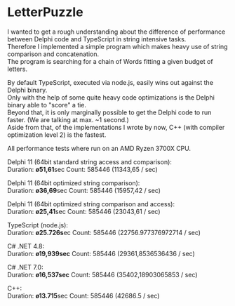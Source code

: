 # LetterPuzzle
I wanted to get a rough understanding about the difference of performance between Delphi code and TypeScript in string intensive tasks.<br>
Therefore I implemented a simple program which makes heavy use of string comparison and concatenation.<br>
The program is searching for a chain of Words fitting a given budget of letters.<br>

By default TypeScript, executed via node.js, easily wins out against the Delphi binary.<br>
Only with the help of some quite heavy code optimizations is the Delphi binary able to "score" a tie.<br>
Beyond that, it is only marginally possible to get the Delphi code to run faster. (We are talking at max. ~1 second.)<br>
Aside from that, of the implementations I wrote by now, C++ (with compiler optimization level 2) is the fastest.

All performance tests where run on an AMD Ryzen 3700X CPU.

Delphi 11 (64bit standard string access and comparison):<br>
Duration: **ø51,61**sec Count: 585446 (11343,65 / sec)

Delphi 11 (64bit optimized string comparison):<br>
Duration: **ø36,69**sec Count: 585446 (15957,42 / sec)

Delphi 11 (64bit optimized string comparison and access):<br>
Duration: **ø25,41**sec Count: 585446 (23043,61 / sec)

TypeScript (node.js):<br>
Duration: **ø25.726s**ec Count: 585446 (22756.977376972714 / sec)

C# .NET 4.8:<br>
Duration: **ø19,939sec** Count: 585446 (29361,8536536436 / sec)

C# .NET 7.0:<br>
Duration: **ø16,537sec** Count: 585446 (35402,18903065853 / sec)

C++:<br>
Duration: **ø13.715**sec Count: 585446 (42686.5 / sec)
